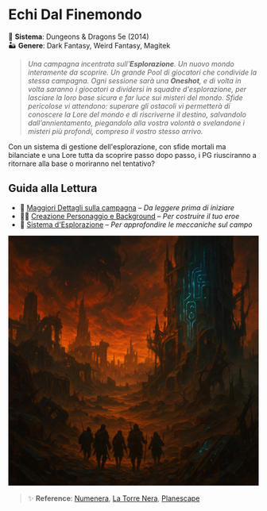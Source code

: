# Echi Dal Finemondo

🎲 **Sistema**: Dungeons & Dragons 5e (2014)  
🏜️ **Genere**: Dark Fantasy, Weird Fantasy, Magitek

> _Una campagna incentrata sull'**Esplorazione**. Un nuovo mondo interamente da scoprire. Un grande Pool di giocatori
> che condivide la stessa campagna. Ogni sessione sarà una **Oneshot**, e di volta in volta saranno i giocatori a
> dividersi in squadre d'esplorazione, per lasciare la loro base sicura e far luce sui misteri del mondo.
> Sfide pericolose vi attendono: superare gli ostacoli vi permetterà di conoscere la Lore del mondo e di riscriverne il
> destino, salvandolo dall’annientamento, piegandolo alla vostra volontà o svelandone i misteri più profondi, compreso
> il vostro stesso arrivo._

Con un sistema di gestione dell'esplorazione, con sfide mortali ma bilanciate e una Lore tutta da scoprire passo dopo
passo, i PG riusciranno a ritornare alla base o moriranno nel tentativo?

## Guida alla Lettura

- 📖 [Maggiori Dettagli sulla campagna](../B01-ddi) – *Da leggere prima di iniziare*
- 🧙‍♂️ [Creazione Personaggio e Background](../B02-creazione-pg) – *Per costruire il tuo eroe*
- 🧭 [Sistema d'Esplorazione](../B03-esplorazione) – *Per approfondire le meccaniche sul campo*

![001.png](..%2Fimg%2F001.png)

> ✨ **Reference**:
[Numenera](https://it.wikipedia.org/wiki/Numenera),
[La Torre Nera](https://it.wikipedia.org/wiki/La_torre_nera),
[Planescape](https://it.wikipedia.org/wiki/Planescape)


